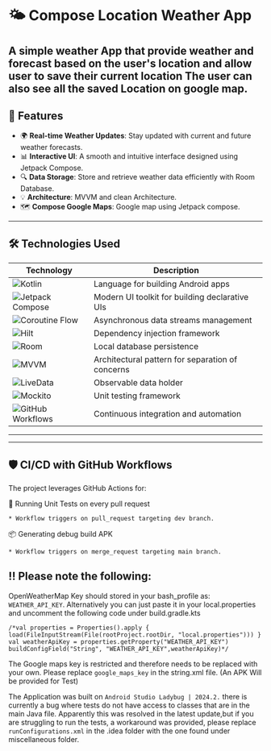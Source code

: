 # 🌤️ Compose Location Weather App

A simple weather App that provide weather and forecast based on the user's location and allow user
to save their current location
The user can also see all the saved Location on google map.
---

## 🚀 Features

- 🌍 **Real-time Weather Updates**: Stay updated with current and future weather forecasts.
- 📊 **Interactive UI**: A smooth and intuitive interface designed using Jetpack Compose.
- 🔍 **Data Storage**: Store and retrieve weather data efficiently with Room Database.
- 💡 **Architecture**: MVVM and clean Architecture.
- 🗺️ **Compose Google Maps**: Google map using Jetpack compose.

---

## 🛠️ Technologies Used

| Technology                                                                                                                | Description                                      |
|---------------------------------------------------------------------------------------------------------------------------|--------------------------------------------------|
| ![Kotlin](https://img.shields.io/badge/-Kotlin-blue?style=flat-square&logo=kotlin&logoColor=white)                        | Language for building Android apps               |
| ![Jetpack Compose](https://img.shields.io/badge/-Jetpack%20Compose-purple?style=flat-square&logo=android&logoColor=white) | Modern UI toolkit for building declarative UIs   |
| ![Coroutine Flow](https://img.shields.io/badge/-Coroutine%20Flow-green?style=flat-square&logo=kotlin&logoColor=white)     | Asynchronous data streams management             |
| ![Hilt](https://img.shields.io/badge/-Hilt-darkgreen?style=flat-square&logo=dagger&logoColor=white)                       | Dependency injection framework                   |
| ![Room](https://img.shields.io/badge/-Room-orange?style=flat-square&logo=android&logoColor=white)                         | Local database persistence                       |
| ![MVVM](https://img.shields.io/badge/-MVVM-yellow?style=flat-square&logo=android&logoColor=white)                         | Architectural pattern for separation of concerns |
| ![LiveData](https://img.shields.io/badge/-LiveData-red?style=flat-square&logo=android&logoColor=white)                    | Observable data holder                           |
| ![Mockito](https://img.shields.io/badge/-Mockito-lightblue?style=flat-square&logo=java&logoColor=white)                   | Unit testing framework                           |
| ![GitHub Workflows](https://img.shields.io/badge/-GitHub%20Workflows-black?style=flat-square&logo=github&logoColor=white) | Continuous integration and automation            |

---

---
## 🛡️ CI/CD with GitHub Workflows
The project leverages GitHub Actions for:

🚨 Running Unit Tests on every pull request

    * Workflow triggers on pull_request targeting dev branch.
📦 Generating debug build APK 

    * Workflow triggers on merge_request targeting main branch.
    
## ‼️ Please note the following:

OpenWeatherMap Key should stored in your bash_profile as: `WEATHER_API_KEY`.
Alternatively you can just paste it in your local.properties
and uncomment the following code under build.gradle.kts

    /*val properties = Properties().apply { load(FileInputStream(File(rootProject.rootDir, "local.properties"))) }
    val weatherApiKey = properties.getProperty("WEATHER_API_KEY")
    buildConfigField("String", "WEATHER_API_KEY",weatherApiKey)*/ 

The Google maps key is restricted and therefore needs to be replaced with your own. Please replace
`google_maps_key` in the string.xml file. (An APK Will be provided for Test)

The Application was built on `Android Studio Ladybug | 2024.2.` there is currently a bug where tests
do not have access to classes that are in the main Java file. Apparently this was resolved in the
latest update,but if you are struggling to run the tests, a workaround was provided, please
replace `runConfigurations.xml` in the .idea folder with the one found under miscellaneous folder.
